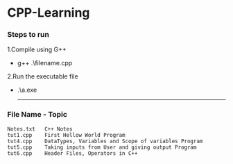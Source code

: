 # CPP-Learning

### Steps to run
1.Compile using G++
- g++ .\filename.cpp

2.Run the executable file
- .\a.exe

  --------------------------------------------
### File Name - Topic
    Notes.txt   C++ Notes
    tut1.cpp    First Hellow World Program
    tut4.cpp    DataTypes, Variables and Scope of variables Program
    tut5.cpp    Taking inputs from User and giving output Program
    tut6.cpp    Header Files, Operators in C++
